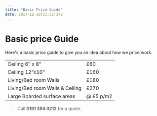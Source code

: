 ```yaml
---
title: "Basic Price Guide"
date: 2017-12-16T21:52:37Z
---
```


<h1>Basic price Guide</h1>
<p>Here&#39;s a basic price guide to give you an idea about how we price work.</p>
<table border="0" cellpadding="1" cellspacing="3" class="prices" style="width: 500px;">
	<tbody>
		<tr>
			<td>Ceiling 6&rdquo; x 8&rdquo;</td>
			<td>&pound;60</td>
		</tr>
		<tr>
			<td>Ceiling&nbsp;12&rdquo;x10&rdquo;&nbsp;</td>
			<td>&pound;160</td>
		</tr>
		<tr>
			<td>Living/Bed room&nbsp;Walls</td>
			<td>&pound;180</td>
		</tr>
		<tr>
			<td>Living/Bed room&nbsp;Walls &amp; Ceiling</td>
			<td>&pound;270</td>
		</tr>
		<tr>
			<td>Large Boarded surface areas</td>
			<td>@ &pound;5 p/m2</td>
		</tr>
	</tbody>
</table>
<blockquote>
	<p>Call <strong>0191 394 0212</strong> for a quote.</p>
</blockquote>
